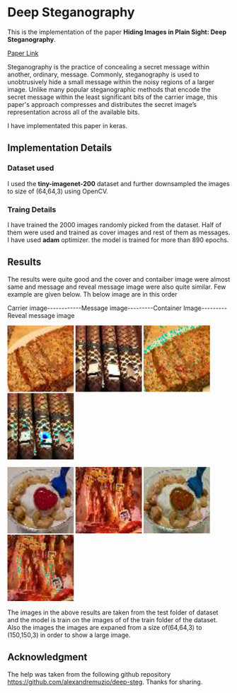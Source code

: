 # Deep Steganography
This is the implementation of the paper **Hiding Images in Plain Sight:
Deep Steganography**.

[Paper Link](https://papers.nips.cc/paper/6802-hiding-images-in-plain-sight-deep-steganography)

Steganography is the practice of concealing a secret message within another,
ordinary, message. Commonly, steganography is used to unobtrusively hide a small message within the noisy regions of a larger image. Unlike many popular steganographic methods that encode the secret message within the least significant bits of the carrier image, this paper's  approach compresses and distributes the secret image’s representation across all of the available bits.

I have implementated this paper in keras.

## Implementation Details
### Dataset used
I used the **tiny-imagenet-200** dataset and further downsampled the images to size of (64,64,3) using OpenCV. 

### Traing Details
I have trained the 2000 images randomly picked from the dataset. Half of them were used and trained as cover images and rest of them as messages. I have used **adam** optimizer. the model is trained for more than 890 epochs.

## Results

The results were quite good and the cover and contaiber image were almost same and message and reveal message image were also quite similar. 
Few example are given below.
Th below image are in this order

Carrier image------------Message image---------Container Image---------Reveal message image

![carr](carr_img.JPEG) ![msg](msg_img.JPEG)  ![cont](container_img.JPEG)  ![msg_rev](msg_reveal_img.JPEG)



![carr](carr_img1.JPEG) ![msg](msg_img1.JPEG)  ![cont](container_img1.JPEG)  ![msg_rev](msg_reveal_img1.JPEG)


The images in the above results are taken from the test folder of dataset and the model is train on the images of of the train folder of the dataset. Also the images the images are expaned from a size of(64,64,3) to (150,150,3) in order to show a large image.

## Acknowledgment
The help was taken from the following github repository https://github.com/alexandremuzio/deep-steg. Thanks for sharing.
